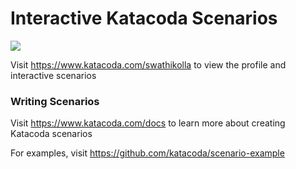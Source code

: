 # Interactive Katacoda Scenarios

[![](http://shields.katacoda.com/katacoda/swathikolla/count.svg)](https://www.katacoda.com/swathikolla "Get your profile on Katacoda.com")

Visit https://www.katacoda.com/swathikolla to view the profile and interactive scenarios

### Writing Scenarios
Visit https://www.katacoda.com/docs to learn more about creating Katacoda scenarios

For examples, visit https://github.com/katacoda/scenario-example

